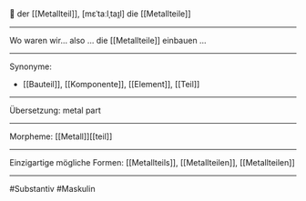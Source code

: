 🔵 der [[Metallteil]], [mɛˈtaːlˌtaɪ̯l]
die [[Metallteile]]


---
Wo waren wir… also … die [[Metallteile]] einbauen …  


---
Synonyme:
- [[Bauteil]], [[Komponente]], [[Element]], [[Teil]]

---
Übersetzung: metal part

---
Morpheme:
[[Metall]][[teil]]

---
Einzigartige mögliche Formen: [[Metallteils]], [[Metallteilen]], [[Metallteilen]]

---
#Substantiv #Maskulin
